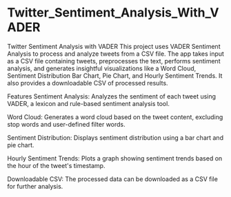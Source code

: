 # Twitter_Sentiment_Analysis_With_VADER

Twitter Sentiment Analysis with VADER
This project uses VADER Sentiment Analysis to process and analyze tweets from a CSV file. The app takes input as a CSV file containing tweets, preprocesses the text, performs sentiment analysis, and generates insightful visualizations like a Word Cloud, Sentiment Distribution Bar Chart, Pie Chart, and Hourly Sentiment Trends. It also provides a downloadable CSV of processed results.

Features
Sentiment Analysis: Analyzes the sentiment of each tweet using VADER, a lexicon and rule-based sentiment analysis tool.

Word Cloud: Generates a word cloud based on the tweet content, excluding stop words and user-defined filter words.

Sentiment Distribution: Displays sentiment distribution using a bar chart and pie chart.

Hourly Sentiment Trends: Plots a graph showing sentiment trends based on the hour of the tweet's timestamp.

Downloadable CSV: The processed data can be downloaded as a CSV file for further analysis.

